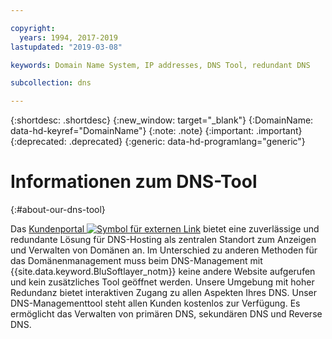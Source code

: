 ```yaml
---

copyright:
  years: 1994, 2017-2019
lastupdated: "2019-03-08"

keywords: Domain Name System, IP addresses, DNS Tool, redundant DNS

subcollection: dns

---
```



{:shortdesc: .shortdesc}
{:new_window: target="_blank"}
{:DomainName: data-hd-keyref="DomainName"}
{:note: .note}
{:important: .important}
{:deprecated: .deprecated}
{:generic: data-hd-programlang="generic"}

# Informationen zum DNS-Tool
{:#about-our-dns-tool}

Das [Kundenportal ![Symbol für externen Link](../../icons/launch-glyph.svg "Symbol für externen Link")](https://control.softlayer.com/network/dns/list) bietet eine zuverlässige und redundante Lösung für DNS-Hosting als zentralen Standort zum Anzeigen und Verwalten von Domänen an. Im Unterschied zu anderen Methoden für das Domänenmanagement muss beim DNS-Management mit {{site.data.keyword.BluSoftlayer_notm}} keine andere Website aufgerufen und kein zusätzliches Tool geöffnet werden. Unsere Umgebung mit hoher Redundanz bietet interaktiven Zugang zu allen Aspekten Ihres DNS. Unser DNS-Managementtool steht allen Kunden kostenlos zur Verfügung. Es ermöglicht das Verwalten von primären DNS, sekundären DNS und Reverse DNS.


